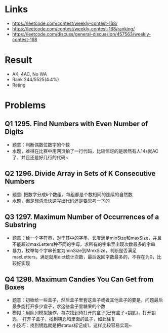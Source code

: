 # Links
- https://leetcode.com/contest/weekly-contest-168/
- https://leetcode.com/contest/weekly-contest-168/ranking/
- https://leetcode.com/discuss/general-discussion/457563/weekly-contest-168

# Result
- AK, 4AC, No WA
- Rank 244/5525(4.4%)
- Rating 

# Problems
## Q1 1295. Find Numbers with Even Number of Digits
- 题意：判断偶数位数字的个数
- 水题，难得在比赛中用网页拍了一行代码，比较惊讶的是居然有人14s就AC了，并且还是好几行的代码~

## Q2 1296. Divide Array in Sets of K Consecutive Numbers
- 题意: 把数字分成k个数组，每组都是个数相同的连续的自然数
- 水题，但是想清洗快速写出代码还是要思考一下的

## Q3 1297. Maximum Number of Occurrences of a Substring
- 题意：给一个字符串，对于其中的字串，长度满足minSize和maxSize，并且不能超过maxLetters种不同的字母，求所有的字串里出现次数最多的字串
- 暴力，枚举每个字串长度为minSize到MmxSize，判断是否满足maxLetters，满足就用dict统计次数，最后返回字数最多的，不存在为0，比较好实现

## Q4 1298. Maximum Candies You Can Get from Boxes
- 题意：初始给一些盒子，然后盒子里套这盒子或者其他盒子的要是，问题最后最多能打开多少盒子，求这些盒子里糖果的个数
- 模拟：用队列模拟操作，每次找到待打开的盒子(已有盒子+钥匙)，打开钥匙， 打开子盒子，找到钥匙和里面的盒子，如此往复
- 小技巧：找到钥匙就是把status标记成1，这样比较容易实现~